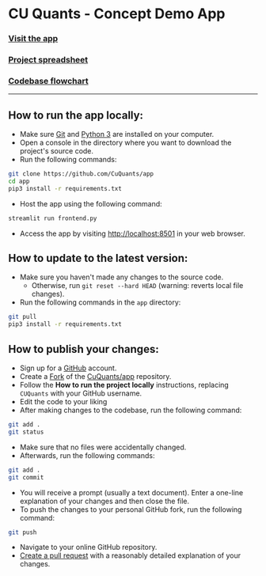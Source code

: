 # CU Quants - Concept Demo App

### [Visit the app](https://share.streamlit.io/cuquants/app/main/frontend.py)

### [Project spreadsheet](https://docs.google.com/spreadsheets/d/1y-0I1ObMmBNRjSCXQHVt81bBOaz5_X6r0jRvElhtYxM/edit#gid=0)

### [Codebase flowchart](https://drive.google.com/file/d/1byHzvtFP-82UNh4JdKu_Bs-swS5xTg-F/view?usp=sharing)

---

## How to run the app locally:

- Make sure [Git](https://git-scm.com/downloads) and [Python 3](https://www.python.org/downloads/) are installed on your computer.
- Open a console in the directory where you want to download the project's source code.
- Run the following commands:
```sh
git clone https://github.com/CuQuants/app
cd app
pip3 install -r requirements.txt
```
- Host the app using the following command:
```sh
streamlit run frontend.py
```
- Access the app by visiting [http://localhost:8501](http://localhost:8501) in your web browser.

## How to update to the latest version:

- Make sure you haven't made any changes to the source code.
  - Otherwise, run `git reset --hard HEAD` (warning: reverts local file changes).
- Run the following commands in the `app` directory:
```sh
git pull
pip3 install -r requirements.txt
```

## How to publish your changes:

- Sign up for a [GitHub](https://github.com/join) account.
- Create a [Fork](https://docs.github.com/en/get-started/quickstart/fork-a-repo) of the [CuQuants/app](https://github.com/CuQuants/app) repository.
- Follow the **How to run the project locally** instructions, replacing `CUQuants` with your GitHub username.
- Edit the code to your liking
- After making changes to the codebase, run the following command:
```sh
git add .
git status
```
- Make sure that no files were accidentally changed.
- Afterwards, run the following commands:
```sh
git add .
git commit
```
- You will receive a prompt (usually a text document). Enter a one-line explanation of your changes and then close the file.
- To push the changes to your personal GitHub fork, run the following command:
```sh
git push
```
- Navigate to your online GitHub repository.
- [Create a pull request](https://docs.github.com/en/github/collaborating-with-pull-requests/proposing-changes-to-your-work-with-pull-requests/creating-a-pull-request) with a reasonably detailed explanation of your changes.
